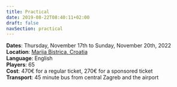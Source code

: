 ```yaml
---
title: Practical
date: 2019-08-22T08:40:11+02:00
draft: false
navSection: practical
---
```


**Dates**: Thursday, November 17th to Sunday, November 20th, 2022 \
**Location**: [Marija Bistrica, Croatia](location) \
**Language**: English \
**Players**: 65 \
**Cost**: 470€ for a regular ticket, 270€ for a sponsored ticket \
**Transport**: 45 minute bus from central Zagreb and the airport
